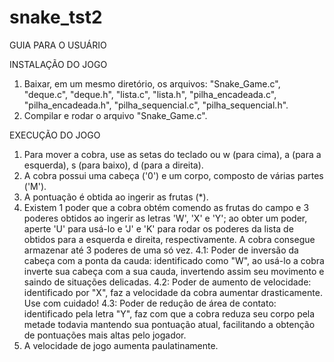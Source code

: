# snake_tst2

GUIA PARA O USUÁRIO

INSTALAÇÃO DO JOGO
1. Baixar, em um mesmo diretório, os arquivos: "Snake_Game.c", "deque.c", "deque.h", "lista.c", "lista.h", "pilha_encadeada.c", "pilha_encadeada.h", "pilha_sequencial.c", "pilha_sequencial.h".
2. Compilar e rodar o arquivo "Snake_Game.c".

EXECUÇÃO DO JOGO
1. Para mover a cobra, use as setas do teclado ou w (para cima), a (para a esquerda), s (para baixo), d (para a direita).
2. A cobra possui uma cabeça ('0') e um corpo, composto de várias partes ('M').
3. A pontuação é obtida ao ingerir as frutas (*).
4. Existem 1 poder que a cobra obtém comendo as frutas do campo e 3 poderes obtidos ao ingerir as letras 'W', 'X' e 'Y'; ao obter um poder, aperte 'U' para usá-lo e 'J' e 'K' para rodar os poderes da lista de obtidos para a esquerda e direita, respectivamente. A cobra consegue armazenar até 3 poderes de uma só vez.
   4.1: Poder de inversão da cabeça com a ponta da cauda: identificado como "W", ao usá-lo a cobra inverte sua cabeça com a sua cauda, invertendo assim seu movimento e saindo de situações delicadas.
   4.2: Poder de aumento de velocidade: identificado por "X", faz a velocidade da cobra aumentar drasticamente. Use com cuidado!
   4.3: Poder de redução de área de contato: identificado pela letra "Y", faz com que a cobra reduza seu corpo pela metade todavia mantendo sua pontuação atual, facilitando a obtenção de pontuações mais altas pelo jogador.
5. A velocidade de jogo aumenta paulatinamente.
